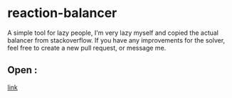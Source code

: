 # reaction-balancer

A simple tool for lazy people, I'm very lazy myself and copied the actual balancer from stackoverflow. If you have any improvements for the solver, feel free to create a new pull request, or message me.

## Open :

[link](https://lonkaars.github.io/reaction-balancer/)

